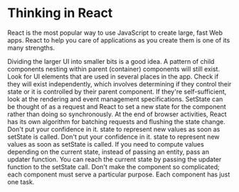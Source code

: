 # Thinking in React

React is the most popular way to use JavaScript to create large, fast Web apps. React to help you care of applications as you create them is one of its many strengths.

Dividing the larger UI into smaller bits is a good idea. A pattern of child components nesting within parent (container) components will still exist. Look for UI elements that are used in several places in the app. Check if they will exist independently, which involves determining if they control their state or it is controlled by their parent component. If they're self-sufficient, look at the rendering and event management specifications. SetState can be thought of as a request and React to set a new state for the component rather than doing so synchronously. At the end of browser activities, React has its own algorithm for batching requests and flushing the state change. Don't put your confidence in it. state to represent new values as soon as setState is called. Don't put your confidence in it. state to represent new values as soon as setState is called. If you need to compute values depending on the current state, instead of passing an entity, pass an updater function. You can reach the current state by passing the updater function to the setState call. Don't make the component so complicated; each component must serve a particular purpose. Each component has just one task.